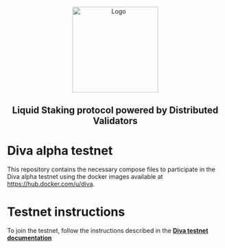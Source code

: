 <br />
<div align="center">
  <a href="#">
    <img src="https://diva.community/metalogo.png" alt="Logo" width="200">
  </a>
  <h2 align="center">
    Liquid Staking protocol powered by Distributed Validators
  </h2>
</div>

# Diva alpha testnet

This repository contains the necessary compose files to participate in the Diva alpha testnet using the docker images available at https://hub.docker.com/u/diva.

# Testnet instructions

To join the testnet, follow the instructions described in the [**Diva testnet documentation**](https://docs.shamirlabs.org/diva/testnet/intro)
